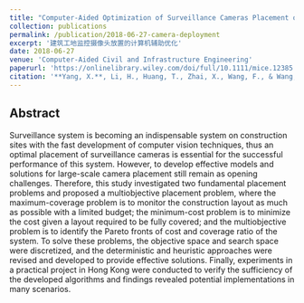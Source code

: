 ```yaml
---
title: "Computer-Aided Optimization of Surveillance Cameras Placement on Construction Sites"
collection: publications
permalink: /publication/2018-06-27-camera-deployment
excerpt: '建筑工地监控摄像头放置的计算机辅助优化'
date: 2018-06-27
venue: 'Computer-Aided Civil and Infrastructure Engineering'
paperurl: 'https://onlinelibrary.wiley.com/doi/full/10.1111/mice.12385'
citation: '**Yang, X.**, Li, H., Huang, T., Zhai, X., Wang, F., & Wang, C.* (2018). Computer-Aided Optimization of Surveillance Cameras Placement on Construction Sites. Computer-Aided Civil and Infrastructure Engineering, 33(12), 1110-1126. doi:doi:10.1111/mice.12385'
---
```



Abstract
-----
Surveillance system is becoming an indispensable system on construction sites with the fast development of computer vision techniques, thus an optimal placement of surveillance cameras is essential for the successful performance of this system. However, to develop effective models and solutions for large-scale camera placement still remain as opening challenges. Therefore, this study investigated two fundamental placement problems and proposed a multiobjective placement problem, where the maximum-coverage problem is to monitor the construction layout as much as possible with a limited budget; the minimum-cost problem is to minimize the cost given a layout required to be fully covered; and the multiobjective problem is to identify the Pareto fronts of cost and coverage ratio of the system. To solve these problems, the objective space and search space were discretized, and the deterministic and heuristic approaches were revised and developed to provide effective solutions. Finally, experiments in a practical project in Hong Kong were conducted to verify the sufficiency of the developed algorithms and findings revealed potential implementations in many scenarios.
